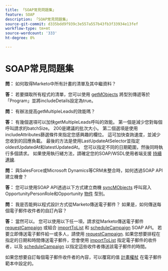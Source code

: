 ```yaml
---
title: 「SOAP常見問題集」
feature: SOAP
description: 「SOAP常見問題集」
source-git-commit: d335bdd9f939c3e557a557b43fb3f33934e13fef
workflow-type: tm+mt
source-wordcount: '333'
ht-degree: 0%

---
```



# SOAP常見問題集

**問：** 如何取得Marketo中所有計畫的清單及其中繼資料？

**答：** 若要擷取所有程式的清單，您可以使用 [getMObjects](./getmobjects.md) 將型別傳遞等於「Program」並將includeDetails設定為true。

**問：** 有辦法提高getMultipleLeads的效能嗎？

**答：** 有幾個選項可以加快getMultipleLeads呼叫的效能。 第一個是減少您對每個呼叫請求的batchSize。 200是建議的批次大小。 第二個選項是使用includeAttributes篩選條件來指定您感興趣的欄位。 這可加快查詢速度，並減少您收到的回應負載。 最後的方法是使用LastUpdateAtSelector並指定oldestUpdatedAt和latestUpdatedAt。 您可以指定不同的日期範圍，然後同時執行多個請求。 如果使用執行緒方法，請確定您的SOAP/WSDL使用者端支援 [持續連線](https://www.w3.org/Protocols/rfc2616/rfc2616-sec8.html).

**問：** 與SalesForce或Microsoft Dynamics等CRM未整合時，如何透過SOAP API建立機會？

**答：** 您可以使用SOAP API透過以下方式建立商機 [syncMObjects](syncmobjects.md) 呼叫寫入OpportunityPersonRole和Opportunity [物件](marketo-objects.md) 型別。

**問：** 我是否能夠以程式設計方式從Marketo傳送電子郵件？ 如果是，如何傳送每個電子郵件收件者的自訂內容？

**答：** 當然可以。 您可以使用以下任一項，請求從Marketo傳送電子郵件 [requestCampaign](requestcampaign.md) 或組合 [importToList](importtolist.md) 和 [scheduleCampaign](schedulecampaign.md) SOAP API。 若要立即傳送電子郵件給一或多人，請使用 [requestCampaign](requestcampaign.md). 如果您想要排程在指定的日期和時間傳送電子郵件，您會使用 [importToList](importtolist.md) 指定電子郵件的收件者，以及 [scheduleCampaign](schedulecampaign.md) 以指定這些收件者傳送該電子郵件的時間。

如果您想要自訂每個電子郵件收件者的內容，可以覆寫的值 [計畫權杖](../rest-api/tokens.md) 在電子郵件範本中設定的。

